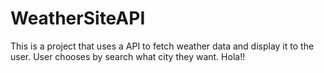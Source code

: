 # WeatherSiteAPI
This is a project that uses a API to fetch weather data and display it to the user. User chooses by search what city they want.
Hola!! 